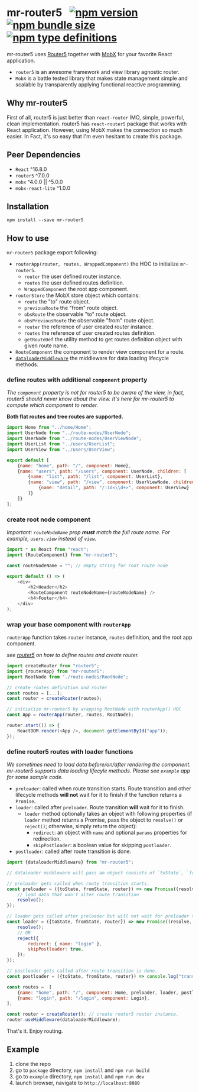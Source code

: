 # mr-router5 &nbsp; [![npm version](https://img.shields.io/npm/v/mr-router5)](https://www.npmjs.com/package/mr-router5) [![npm bundle size](https://img.shields.io/bundlephobia/min/mr-router5)](https://bundlephobia.com/result?p=mr-router5) [![npm type definitions](https://img.shields.io/npm/types/mr-router5)](https://www.npmjs.com/package/mr-router5)

mr-router5 uses [Router5](https://router5.js.org) together with [MobX](https://mobx.js.org) for your favorite React application.

- `router5` is an awesome framework and view library agnostic router.
- `MobX` is a battle tested library that makes state management simple and scalable by transparently applying functional reactive programming.


## Why mr-router5

First of all, router5 is just better than `react-router` IMO, simple, powerful, clean implementation. router5 has `react-router5` package that works with React application. However, using MobX makes the connection so much easier. In Fact, it's so easy that I'm even hesitant to create this package.


## Peer Dependencies

- `React` ^16.8.0
- `router5` ^7.0.0
- `mobx` ^4.0.0 || ^5.0.0
- `mobx-react-lite` ^1.0.0


## Installation
`npm install --save mr-router5`


## How to use

`mr-router5` package export following:
- `routerApp(router, routes, WrappedComponent)` the HOC to initialize `mr-router5`.
  - `router` the user defined router instance.
  - `routes` the user defined routes definition.
  - `WrappedComponent` the root app component.
- `routerStore` the MobX store object which contains:
  - `route` the "to" route object.
  - `previousRoute` the "from" route object.
  - `obsRoute` the observable "to" route object.
  - `obsPreviousRoute` the observable "from" route object.
  - `router` the reference of user created router instance.
  - `routes` the reference of user created routes definition.
  - `getRouteDef` the utility method to get routes definition object with given route name.
- `RouteComponent` the component to render view component for a route.
- [`dataloaderMiddleware`](#dataloader) the middleware for data loading lifecycle methods.

### define routes with additional `component` property

*The `component` property is not for router5 to be aware of the view, in fact, router5 should never know about the view. It's here for mr-router5 to compute which component to render.*

**Both flat routes and tree routes are supported.**

```js
import Home from "../home/Home";
import UserNode from "../route-nodes/UserNode";
import UserNode from "../route-nodes/UserViewNode";
import UserList from "../users/UserList";
import UserView from "../users/UserView";

export default [
    {name: "home", path: "/", component: Home},
    {name: "users", path: "/users", component: UserNode, children: [
        {name: "list", path: "/list", component: UserList},
        {name: "view", path: "/view", component: UserViewNode, children: [
            {name: "detail", path: "/:id<\\d+>", component: UserView}
        ]}
    ]}
];

```

### create root node component

*Important: `routeNodeName` prop **must** match the full route name. For example, `users.view` instead of `view`.*

```js
import * as React from "react";
import {RouteComponent} from "mr-router5";

const routeNodeName = ""; // empty string for root route node

export default () => (
    <div>
        <h2>Header</h2>
        <RouteComponent routeNodeName={routeNodeName} />
        <h4>Footer</h4>
    </div>
);
```

### wrap your base component with `routerApp`

`routerApp` function takes `router` instance, `routes` definition, and the root app component.

*see [router5](https://router5.js.org/guides/defining-routes) on how to define routes and create router.*

```js
import createRouter from "router5";
import {routerApp} from "mr-router5";
import RootNode from "./route-nodes/RootNode";

// create routes definition and router
const routes = [...];
const router = createRouter(routes);

// initialize mr-router5 by wrapping RootNode with routerApp() HOC
const App = routerApp(router, routes, RootNode);

router.start(() => {
    ReactDOM.render(<App />, document.getElementById("app"));
});
```
<a name="dataloader"></a>
### define router5 routes with loader functions

*We sometimes need to load data before/on/after rendering the component. mr-router5 supports data loading lifecyle methods. Please see `example` app for some sample code.*
- `preloader`: called when route transition starts. Route transition and other lifecycle methods **will not** wait for it to finish if the function returns a `Promise`.
- `loader`: called after `preloader`. Route transition **will** wait for it to finish.
    - `loader` method optionally takes an object with following properties (if `loader` method returns a Promise, pass the object to `resolve()` or `reject()`; otherwise, simply return the object):
        - `redirect`: an object with `name` and optional `params` properties for redirection.
        - `skipPostloader`: a boolean value for skipping `postloader`.
- `postloader`: called after route transition is done.


```js
import {dataloaderMiddleware} from "mr-router5";

// dataloader middleware will pass an object consists of `toState`, `fromState`, `router` properties as argument to loader functions.

// preloader gets called when route transition starts.
const preloader = ({toState, fromState, router}) => new Promise((resolve) => {
    // load data that won't alter route transition
    resolve();
});

// loader gets called after preloader but will not wait for preloader to settle.
const loader = ({toState, fromState, router}) => new Promise((resolve, reject) => {
    resolve();
    // OR
    reject({
        redirect: { name: "login" },
        skipPostloader: true,
    });
});

// postloader gets called after route transition is done.
const postloader = ({toState, fromState, router}) => console.log("transition is done.");

const routes =  [
    {name: "home", path: "/", component: Home, preloader, loader, postloader},
    {name: "login", path: "/login", component: Login},
];

const router = createRouter(); // create router5 router instance.
router.useMiddleware(dataloaderMiddleware);
```

That's it. Enjoy routing.


## Example

1. clone the repo
1. go to `package` directory, `npm install` and `npm run build`
1. go to `example` directory, `npm install` and `npm run dev`
1. launch browser, navigate to `http://localhost:8080`
